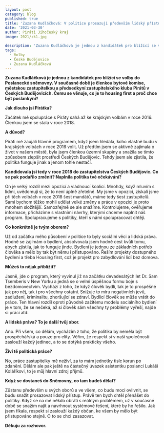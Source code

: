 ```yaml
---
layout: post
category: blog
published: true
title: 'Zuzana Kudláčková: V politice prosazuji především lidský přístup'
date: '2021-03-30'
author: Piráti Jihočeský kraj
image: 2021/zk1.jpg

description: 'Zuzana Kudláčková je jednou z kandidátek pro blížící se volby do Poslanecké sněmovny. V současné době je členkou bytové komise, městskou zastupitelkou a předsedkyní zastupitelského klubu Pirátů v Českých Budějovicích. Čemu se věnuje, co je to housing first a proč chce být poslankyní?'
tags:
  - Volby
  - České Budějovice
  - Zuzana Kudláčková
---
```

**Zuzana Kudláčková je jednou z kandidátek pro blížící se volby do Poslanecké sněmovny. V současné době je členkou bytové komise, městskou zastupitelkou a předsedkyní zastupitelského klubu Pirátů 
v Českých Budějovicích. Čemu se věnuje, co je to housing first a proč chce být poslankyní?**

**Jak dlouho jsi Pirátka?**

Začátek mé spolupráce s Piráty sahá až ke krajským volbám v roce 2016. Členkou jsem se stala v roce 2018.

**A důvod?**

Piráti mě zaujali hlavně programem, když jsem hledala, koho vlastně budu v krajských volbách v roce 2016 volit. Už předtím jsem se aktivně zajímala o život v našem městě, 
byla jsem členkou územní skupiny a snažila se tímto způsobem zlepšit prostředí Českých Budějovic. Tehdy jsem ale zjistila, že politika funguje jinak a jenom tohle nestačí.

**Kandidovala jsi tedy v roce 2018 do zastupitelstva Českých Budějovic. Co se pak podařilo změnit? Naplnila politika tvé očekávání?**

On je velký rozdíl mezi opozicí a vládnoucí koalicí. Mnohdy, když mluvím s lidmi, uvědomuji si, že to není úplně zřetelné. My jsme v opozici, získali jsme při těch volbách v roce 2018 šest mandátů, 
máme tedy šest zastupitelů. Sami bychom těžko mohli udělat velké změny a práce v opozici je proto mnohem složitější. Samozřejmě se ale snažíme. Kontrolujeme, ověřujeme informace, přicházíme s vlastními návrhy, 
kterými chceme naplnit náš program. Spolupracujeme s politiky, kteří s námi spolupracovat chtějí. 

**Co konkrétně je tvým oborem?**

Už od začátku mého působení v politice to byly sociální věci a lidská práva. Hodně se zajímám o bydlení, absolvovala jsem hodně cest kvůli tomu, abych zjistila, jak to funguje jinde. 
Bydlení je jednou ze základních potřeb člověka a mělo by tak být němu i přistupováno. Řeším projekty dostupného bydlení a třeba Housing first, což je projekt pro zabydlování lidí bez domova.

**Můžeš to nějak přiblížit?**

Jasně, jde o program, který vyvinul již na začátku devadesátých let Dr. Sam Tsemberis v New Yorku a jedná se o velmi úspěšnou formu boje s bezdomovectvím. Vychází z toho, že když člověk bydlí, tak je to prospěšné jak pro něj, tak i pro všechny ostatní. Snižuje to míru negativních jevů, zadlužení, kriminalitu, zhoršující se zdraví. Bydlící člověk se může vrátit do práce. Ten hlavní rozdíl oproti původně zažitému modelu sociálního bydlení je v tom, že se nečeká, až si člověk sám všechny ty problémy vyřeší, najde si práci atd. 

**A lidská práva? To je další tvůj obor.**

Ano. Při všem, co dělám, vycházím z toho, že politika by neměla být prospěchářská a pouze pro elity. Věřím, že respekt si v naší společnosti zaslouží každý jedinec, a to se dotýká prakticky všeho. 

**Živí tě politická práce?**

No, práce zastupitelky mě neživí, za to mám jednotky tisíc korun po zdanění. Dělám ale pak ještě na částečný úvazek asistentku poslanci Lukáši Koláříkovi, to je můj hlavní zdroj příjmů.  

**Když se dostaneš do Sněmovny, co tam budeš dělat?**

Zůstanu především u svých oborů a ve všem, co budu moci ovlivnit, se budu snažit prosazovat lidský přístup. Právě ten bych chtěl přenášet do politiky. 
Když se na mě někdo obrátí s reálným problémem, už v současné době se snažím najít a navrhnout systémové řešení, které by ho řešilo. Jak jsem říkala, 
respekt si zaslouží každý občan, ke všem by mělo být přistupováno stejně. O to se chci zasazovat.

**Děkuju za rozhovor.**